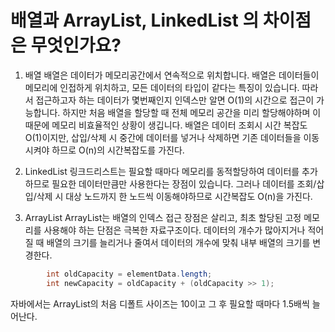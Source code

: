 # 배열과 ArrayList, LinkedList 의 차이점은 무엇인가요?

1. 배열
배열은 데이터가 메모리공간에서 연속적으로 위치합니다. 배열은 데이터들이 메모리에 인접하게 위치하고, 모든 데이터의 타입이 같다는 특징이 있습니다. 따라서 접근하고자 하는 데이터가 몇번째인지 인덱스만 알면 O(1)의 시간으로 접근이 가능합니다.
하지만 처음 배열을 할당할 때 전체 메모리 공간을 미리 할당해야하며 이 때문에 메모리 비효율적인 상황이 생깁니다. 배열은 데이터 조회시 시간 복잡도 O(1)이지만, 삽입/삭제 시 중간에 데이터를 넣거나 삭제하면 기존 데이터들을 이동시켜야 하므로 O(n)의 시간복잡도를 가진다. 

2. LinkedList
링크드리스트는 필요할 때마다 메모리를 동적할당하여 데이터를 추가하므로 필요한 데이터만큼만 사용한다는 장점이 있습니다.
그러나 데이터를 조회/삽입/삭제 시 대상 노드까지 한 노드씩 이동해야하므로 시간복잡도 O(n)을 가진다.
   
3. ArrayList
ArrayList는 배열의 인덱스 접근 장점은 살리고, 최초 할당된 고정 메모리를 사용해야 하는 단점은 극복한 자료구조이다. 데이터의 개수가 많아지거나 적어질 때 배열의 크기를 늘리거나 줄여서 데이터의 개수에 맞춰 내부 배열의 크기를 변경한다. 
``` java
        int oldCapacity = elementData.length;
        int newCapacity = oldCapacity + (oldCapacity >> 1);
```
자바에서는 ArrayList의 처음 디폴트 사이즈는 10이고 그 후 필요할 때마다 1.5배씩 늘어난다. 
